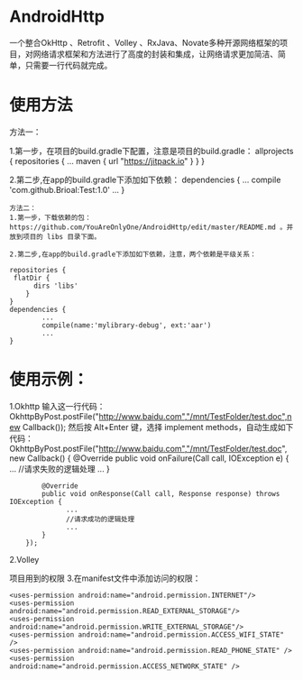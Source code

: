 # AndroidHttp

一个整合OkHttp 、Retrofit 、Volley 、RxJava、Novate多种开源网络框架的项目，对网络请求框架和方法进行了高度的封装和集成，让网络请求更加简洁、简单，只需要一行代码就完成。

# 使用方法

方法一：

1.第一步，在项目的build.gradle下配置，注意是项目的build.gradle：
allprojects {
        repositories {
            ...
            maven { url "https://jitpack.io" }
        }
    }
    
    
2.第二步,在app的build.gradle下添加如下依赖：
dependencies {
            ...
            compile 'com.github.Brioal:Test:1.0'
            ...
    }
    
    
    方法二：
    1.第一步，下载依赖的包：https://github.com/YouAreOnlyOne/AndroidHttp/edit/master/README.md 。并放到项目的 libs 目录下面。
    
    2.第二步,在app的build.gradle下添加如下依赖，注意，两个依赖是平级关系：
    
    repositories {
     flatDir {
          dirs 'libs'
        }
    }
    dependencies {
            ...
            compile(name:'mylibrary-debug', ext:'aar')
            ...
    }
 
# 使用示例：
 1.Okhttp
  输入这一行代码：
 OkhttpByPost.postFile("http://www.baidu.com","/mnt/TestFolder/test.doc",new Callback()); 
然后按 Alt+Enter 键，选择 implement methods，自动生成如下代码：
 OkhttpByPost.postFile("http://www.baidu.com","/mnt/TestFolder/test.doc", new Callback() {
            @Override
            public void onFailure(Call call, IOException e) {
                 ...
                 //请求失败的逻辑处理
                 ...
            }

            @Override
            public void onResponse(Call call, Response response) throws IOException {
                  ...
                  //请求成功的逻辑处理
                  ...
            }
        });
 
 2.Volley
 
 
 
 项目用到的权限
  3.在manifest文件中添加访问的权限：
 
    <uses-permission android:name="android.permission.INTERNET"/>
    <uses-permission android:name="android.permission.READ_EXTERNAL_STORAGE"/>
    <uses-permission android:name="android.permission.WRITE_EXTERNAL_STORAGE"/>
    <uses-permission android:name="android.permission.ACCESS_WIFI_STATE" />
    <uses-permission android:name="android.permission.READ_PHONE_STATE" />
    <uses-permission android:name="android.permission.ACCESS_NETWORK_STATE" />
